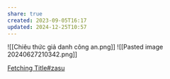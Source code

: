 ```yaml
---
share: true
created: 2023-09-05T16:17
updated: 2024-12-25T10:57
---
```

![[Chiêu thức giả danh công an.png]]
![[Pasted image 20240627210342.png]]

[Fetching Title#zasu](https://tuoitre.vn/bon-lua-dao-tao-ra-chi-cong-an-online-nhu-that-20230709114310079.htm)